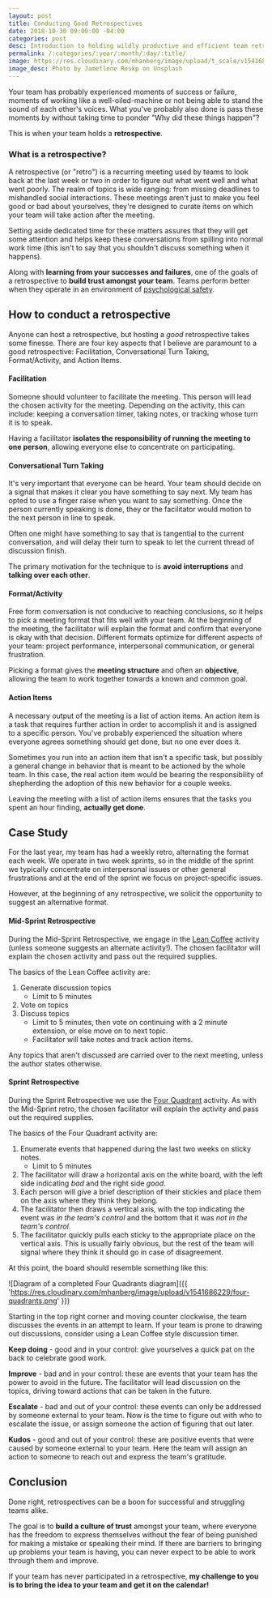 ```yaml
---
layout: post
title: Conducting Good Retrospectives
date: 2018-10-30 09:00:00 -04:00
categories: post
desc: Introduction to holding wildly productive and efficient team retrospectives.
permalink: /:categories/:year/:month/:day/:title/
image: https://res.cloudinary.com/mhanberg/image/upload/t_scale/v1541683676/jametlene-reskp-651411-unsplash.jpg
image_desc: Photo by Jametlene Reskp on Unsplash
---
```


Your team has probably experienced moments of success or failure, moments of working like a well-oiled-machine or not being able to stand the sound of each other's voices. What you've probably also done is pass these moments by without taking time to ponder "Why did these things happen"?

This is when your team holds a __retrospective__.

### What is a retrospective?

A retrospective (or "retro") is a recurring meeting used by teams to look back at the last week or two in order to figure out what went well and what went poorly. The realm of topics is wide ranging: from missing deadlines to mishandled social interactions. These meetings aren't just to make you feel good or bad about yourselves, they're designed to curate items on which your team will take action after the meeting.

Setting aside dedicated time for these matters assures that they will get some attention and helps keep these conversations from spilling into normal work time (this isn't to say that you shouldn't discuss something when it happens).

Along with **learning from your successes and failures**, one of the goals of a retrospective to **build trust amongst your team**. Teams perform better when they operate in an environment of [psychological safety](https://hbr.org/2017/08/high-performing-teams-need-psychological-safety-heres-how-to-create-it).

## How to conduct a retrospective

Anyone can host a retrospective, but hosting a _good_ retrospective takes some finesse. There are four key aspects that I believe are paramount to a good retrospective: Facilitation, Conversational Turn Taking, Format/Activity, and Action Items.

#### Facilitation

Someone should volunteer to facilitate the meeting. This person will lead the chosen activity for the meeting. Depending on the activity, this can include: keeping a conversation timer, taking notes, or tracking whose turn it is to speak. 

Having a facilitator **isolates the responsibility of running the meeting to one person**, allowing everyone else to concentrate on participating.

#### Conversational Turn Taking

It's very important that everyone can be heard. Your team should decide on a signal that makes it clear you have something to say next. My team has opted to use a finger raise when you want to say something. Once the person currently speaking is done, they or the facilitator would motion to the next person in line to speak. 

Often one might have something to say that is tangential to the current conversation, and will delay their turn to speak to let the current thread of discussion finish.

The primary motivation for the technique to is **avoid interruptions** and **talking over each other**.

#### Format/Activity

Free form conversation is not conducive to reaching conclusions, so it helps to pick a meeting format that fits well with your team. At the beginning of the meeting, the facilitator will explain the format and confirm that everyone is okay with that decision. Different formats optimize for different aspects of your team: project performance, interpersonal communication, or general frustration.

Picking a format gives the **meeting structure** and often an **objective**, allowing the team to work together towards a known and common goal.

#### Action Items

A necessary output of the meeting is a list of action items. An action item is a task that requires further action in order to accomplish it and is assigned to a specific person. You've probably experienced the situation where everyone agrees something should get done, but no one ever does it.

Sometimes you run into an action item that isn't a specific task, but possibly a general change in behavior that is meant to be actioned by the whole team. In this case, the real action item would be bearing the responsibility of shepherding the adoption of this new behavior for a couple weeks.

Leaving the meeting with a list of action items ensures that the tasks you spent an hour finding, **actually get done**.

## Case Study

For the last year, my team has had a weekly retro, alternating the format each week. We operate in two week sprints, so in the middle of the sprint we typically concentrate on interpersonal issues or other general frustrations and at the end of the sprint we focus on project-specific issues.

However, at the beginning of any retrospective, we solicit the opportunity to suggest an alternative format.

#### Mid-Sprint Retrospective

During the Mid-Sprint Retrospective, we engage in the [Lean Coffee](http://leancoffee.org) activity (unless someone suggests an alternate activity!). The chosen facilitator will explain the chosen activity and pass out the required supplies. 

The basics of the Lean Coffee activity are:

1. Generate discussion topics
    - Limit to 5 minutes
1. Vote on topics
1. Discuss topics
    - Limit to 5 minutes, then vote on continuing with a 2 minute extension, or else move on to next topic.
    - Facilitator will take notes and track action items.

Any topics that aren't discussed are carried over to the next meeting, unless the author states otherwise.

#### Sprint Retrospective

During the Sprint Retrospective we use the [Four Quadrant](http://www.funretrospectives.com/lessons-learned-quadrants-planning-vs-success/) activity. As with the Mid-Sprint retro, the chosen facilitator will explain the activity and pass out the required supplies.

The basics of the Four Quadrant activity are:

1. Enumerate events that happened during the last two weeks on sticky notes.
    - Limit to 5 minutes
1. The facilitator will draw a horizontal axis on the white board, with the left side indicating _bad_ and the right side _good_.
1. Each person will give a brief description of their stickies and place them on the axis where they think they belong.
1. The facilitator then draws a vertical axis, with the top indicating the event was _in the team's control_ and the bottom that it was _not in the team's control_.
1. The facilitator quickly pulls each sticky to the appropriate place on the vertical axis. This is usually fairly obvious, but the rest of the team will signal where they think it should go in case of disagreement.

At this point, the board should resemble something like this:

![Diagram of a completed Four Quadrants diagram]({{ 'https://res.cloudinary.com/mhanberg/image/upload/v1541686229/four-quadrants.png' }})

Starting in the top right corner and moving counter clockwise, the team discusses the events in an attempt to learn. If your team is prone to drawing out discussions, consider using a Lean Coffee style discussion timer.

**Keep doing** - good and in your control: give yourselves a quick pat on the back to celebrate good work.

**Improve** - bad and in your control: these are events that your team has the power to avoid in the future. The facilitator will lead discussion on the topics, driving toward actions that can be taken in the future.

**Escalate** - bad and out of your control: these events can only be addressed by someone external to your team. Now is the time to figure out with who to escalate the issue, or assign someone the action of figuring that out later.

**Kudos** - good and out of your control: these are positive events that were caused by someone external to your team. Here the team will assign an action to someone to reach out and express the team's gratitude.

## Conclusion

Done right, retrospectives can be a boon for successful and struggling teams alike. 

The goal is to **build a culture of trust** amongst your team, where everyone has the freedom to express themselves without the fear of being punished for making a mistake or speaking their mind. If there are barriers to bringing up problems your team is having, you can never expect to be able to work through them and improve.

If your team has never participated in a retrospective, **my challenge to you is to bring the idea to your team and get it on the calendar!**
